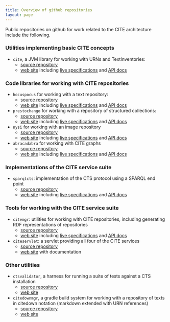 ```yaml
---
title: Overview of github repositories
layout: page
---
```



Public repositories on github for work related to the CITE architecture include the following.


### Utilities implementing basic CITE concepts ###


- `cite`, a JVM library for working with URNs and TextInventories:
    - [source repository](https://github.com/cite-architecture/cite)
    - [web site](http://cite-architecture.github.io/cite/) including [live specifications](http://cite-architecture.github.io/cite/specs/cite/Cite.html) and [API docs](http://cite-architecture.github.io/cite/api/)



### Code libraries for working with CITE repositories ###


- `hocuspocus` for working with a text repository:
    - [source repository](https://github.com/cite-architecture/hocuspocus)
    - [web site](http://cite-architecture.github.io/hocuspocus/) including [live specifications](http://cite-architecture.github.io/hocuspocus//specs/hocuspocus/Hocuspocus.html) and [API docs](http://cite-architecture.github.io/hocuspocus/api/)
- `prestochango` for working with a repository of structured collections:
    -  [source repository](https://github.com/cite-architecture/prestochango)
    -  [web site](http://cite-architecture.github.io/prestochango/) including [live specifications](http://cite-architecture.github.io/prestochango/specs/prestochango/PrestoChango.html) and [API docs](http://cite-architecture.github.io/prestochango/api)
- `nysi` for working with an image repository
    -  [source repository](https://github.com/cite-architecture/nysi)
    -  [web site](http://cite-architecture.github.io/nysi/) including [live specifications](http://cite-architecture.github.io/prestochango/specs/nysi/Nysi.html) and [API docs](http://cite-architecture.github.io/nysi/api)
- `abracadabra` for working with CITE graphs 
    - [source repository](https://github.com/cite-architecture/abracadabra)
    - [web site](http://cite-architecture.github.io/abracadabra/) including [live specifications](http://cite-architecture.github.io/abracadabra/specs/abracadabra/Abracadabra.html) and [API docs](http://cite-architecture.github.io/abracadabra/api)



### Implementations of the CITE service suite ###


- `sparqlcts`: implementation of the CTS protocol using a SPARQL end point
    - [source repository](https://github.com/cite-architecture/sparqlcts)
    - [web site](http://cite-architecture.github.io/sparqlcts/) including [live specifications](http://cite-architecture.github.io/sparqlcts/specs/citeverbs/CiteVerbs.html) and [API docs](http://cite-architecture.github.io/sparqlcts/api/)



### Tools for working with the CITE service suite

- `citemgr`: utilities for working with CITE repositories, including generating RDF representations of repositories
    - [source repository](https://github.com/cite-architecture/citemgr)
    - [web site](http://cite-architecture.github.io/citemgr/) including [live specifications](http://cite-architecture.github.io/citemgr/specs/citeMgr/CiteMgr.html) and [API docs](http://cite-architecture.github.io/citemgr/api/)
- `citeservlet`: a servlet providing all four of the CITE services
    -  [source repository](https://github.com/cite-architecture/citeservlet)
    -  [web site](http://cite-architecture.github.io/citeservlet/) with documentation



### Other utilities ###

- `ctsvalidator`, a harness for running a suite of tests against a CTS installation
    - [source repository](https://github.com/cite-architecture/ctsvalidator)
    - [web site](http://cite-architecture.github.io/ctsvalidator/)
- `citedownmgr`, a gradle build system for working with a repository of texts in citedown notation (markdown extended with URN references) 
    -  [source repository](https://github.com/cite-architecture/citedownmgr)
    -  [web site](http://cite-architecture.github.io/citedownmgr/)

